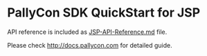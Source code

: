 # PallyCon SDK QuickStart for JSP

API reference is included as [JSP-API-Reference.md](./JSP-API-Reference.md) file.

Please check http://docs.pallycon.com for detailed guide.
